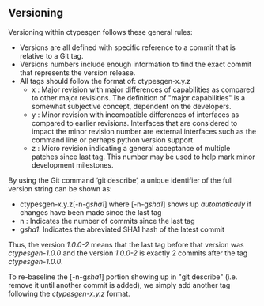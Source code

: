 ## Versioning

Versioning within ctypesgen follows these general rules:

* Versions are all defined with specific reference to a commit that is relative
  to a Git tag.
* Versions numbers include enough information to find the exact commit that
  represents the version release.
* All tags should follow the format of:  ctypesgen-x.y.z
    * x : Major revision with major differences of capabilities as compared to
          other major revisions.  The definition of "major capabilities" is a
          somewhat subjective concept, dependent on the developers.
    * y : Minor revision with incompatible differences of interfaces as compared
          to earlier revisions.  Interfaces that are considered to impact the
          minor revision number are external interfaces such as the command line
          or perhaps python version support.
    * z : Micro revision indicating a general acceptance of multiple patches
          since last tag. This number may be used to help mark minor development
          milestones.

By using the Git command ‘git describe‘, a unique identifier of the full version
string can be shown as:

  * ctypesgen-x.y.z[-n-g*sha1*]
    where [-n-g*sha1*] shows up *automatically* if changes have been made since
    the last tag
  * n : Indicates the number of commits since the last tag
  * g*sha1*: Indicates the abreviated SHA1 hash of the latest commit

Thus, the version *1.0.0-2* means that the last tag before that version was
*ctypesgen-1.0.0* and the version *1.0.0-2* is exactly 2 commits after the tag
*ctypesgen-1.0.0*.

To re-baseline the [-n-g*sha1*] portion showing up in "git describe" (i.e.
remove it until another commit is added), we simply add another tag following
the *ctypesgen-x.y.z* format.
